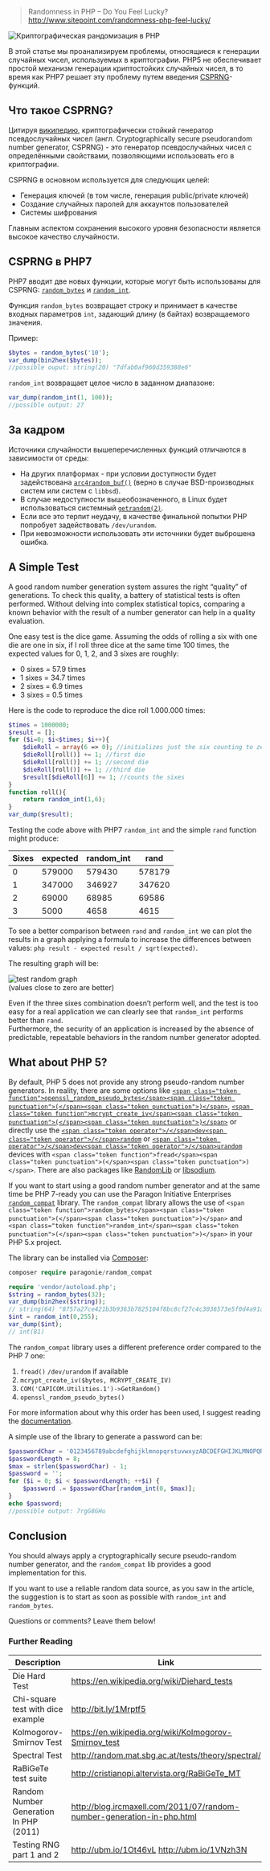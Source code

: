 >Randomness in PHP – Do You Feel Lucky?
http://www.sitepoint.com/randomness-php-feel-lucky/

![Криптографическая рандомизация в PHP](https://habrastorage.org/files/dd7/176/96c/dd717696cc1a4dc69497bb7d06734f94.jpg "Криптографическая рандомизация в PHP")

В этой статье мы проанализируем проблемы, относящиеся к генерации случайных чисел, используемых в криптографии. PHP5 не обеспечивает простой механизм генерации криптостойких случайных чисел, в то время как PHP7 решает эту проблему путем введения [CSPRNG](https://ru.wikipedia.org/wiki/Криптографически_стойкий_генератор_псевдослучайных_чисел)-функций.

## Что такое CSPRNG?

Цитируя [википедию](https://ru.wikipedia.org/wiki/Криптографически_стойкий_генератор_псевдослучайных_чисел), криптографически стойкий генератор псевдослучайных чисел (англ. Cryptographically secure pseudorandom number generator, CSPRNG) - это генератор псевдослучайных чисел с определёнными свойствами, позволяющими использовать его в криптографии.

CSPRNG в основном используется для следующих целей:

*	Генерация ключей (в том числе, генерация public/private ключей)
*	Создание случайных паролей для аккаунтов пользователей
*	Системы шифрования

Главным аспектом сохранения высокого уровня безопасности является высокое качество случайности.

## CSPRNG в PHP7

PHP7 вводит две новых функции, которые могут быть использованы для CSPRNG: [`random_bytes`](http://php.net/manual/en/function.random-bytes.php) и [`random_int`](http://php.net/manual/en/function.random-int.php).

Функция `random_bytes` возвращает строку и принимает в качестве входных параметров `int`, задающий длину (в байтах) возвращаемого значения.

Пример:

```php
$bytes = random_bytes('10');
var_dump(bin2hex($bytes));
//possible ouput: string(20) "7dfab0af960d359388e6"  
```

`random_int` возвращает целое число в заданном диапазоне:

```php
var_dump(random_int(1, 100));
//possible output: 27
```

## За кадром

Источники случайности вышеперечисленных функций отличаются в зависимости от среды:

*	На других платформах - при условии доступности будет задействована [`arc4random_buf()`](http://www.openbsd.org/cgi-bin/man.cgi/OpenBSD-current/man3/arc4random.3) (верно в случае BSD-производных систем или систем с `libbsd`).
*   В случае недоступности вышеобозначенного, в Linux будет использоваться системный [`getrandom(2)`](http://man7.org/linux/man-pages/man2/getrandom.2.html).
*	Если все это терпит неудачу, в качестве финальной попытки PHP попробует задействовать `/dev/urandom`.
*	При невозможности использовать эти источники будет выброшена ошибка.

## A Simple Test

A good random number generation system assures the right “quality” of generations. To check this quality, a battery of statistical tests is often performed. Without delving into complex statistical topics, comparing a known behavior with the result of a number generator can help in a quality evaluation.

One easy test is the dice game. Assuming the odds of rolling a six with one die are one in six, if I roll three dice at the same time 100 times, the expected values for 0, 1, 2, and 3 sixes are roughly:

*   0 sixes = 57.9 times
*   1 sixes = 34.7 times
*   2 sixes = 6.9 times
*   3 sixes = 0.5 times

Here is the code to reproduce the dice roll 1.000.000 times:
```php
$times = 1000000;
$result = [];
for ($i=0; $i<$times; $i++){
    $dieRoll = array(6 => 0); //initializes just the six counting to zero
    $dieRoll[roll()] += 1; //first die
    $dieRoll[roll()] += 1; //second die
    $dieRoll[roll()] += 1; //third die
    $result[$dieRoll[6]] += 1; //counts the sixes
}
function roll(){
    return random_int(1,6);
}
var_dump($result);
```

Testing the code above with PHP7 `random_int` and the simple `rand` function might produce:

| Sixes | expected | random_int | rand   |
|-------|----------|------------|--------|
| 0     | 579000   | 579430     | 578179 |
| 1     | 347000   | 346927     | 347620 |
| 2     | 69000    | 68985      | 69586  |
| 3     | 5000     | 4658       | 4615   |

To see a better comparison between `rand` and `random_int` we can plot the results in a graph applying a formula to increase the differences between values: `php result - expected result / sqrt(expected)`.

The resulting graph will be:

![test random graph](http://dab1nmslvvntp.cloudfront.net/wp-content/uploads/2015/10/1444736090random-graph.png "random test result")  
(values close to zero are better)

Even if the three sixes combination doesn’t perform well, and the test is too easy for a real application we can clearly see that `random_int` performs better than `rand`.  
Furthermore, the security of an application is increased by the absence of predictable, repeatable behaviors in the random number generator adopted.

## What about PHP 5?

By default, PHP 5 does not provide any strong pseudo-random number generators. In reality, there are some options like [`<span class="token function">openssl_random_pseudo_bytes</span><span class="token punctuation">(</span><span class="token punctuation">)</span>`](http://php.net/manual/en/function.openssl-random-pseudo-bytes.php), [`<span class="token function">mcrypt_create_iv</span><span class="token punctuation">(</span><span class="token punctuation">)</span>`](http://php.net/manual/en/function.mcrypt-create-iv.php) or directly use the [`<span class="token operator">/</span>dev<span class="token operator">/</span>random`](https://en.wikipedia.org/wiki//dev/random) or [`<span class="token operator">/</span>dev<span class="token operator">/</span>urandom`](https://en.wikipedia.org/wiki//dev/random) devices with `<span class="token function">fread</span><span class="token punctuation">(</span><span class="token punctuation">)</span>`. There are also packages like [RandomLib](https://github.com/ircmaxell/RandomLib) or [libsodium](https://pecl.php.net/package/libsodium).

If you want to start using a good random number generator and at the same time be PHP 7-ready you can use the Paragon Initiative Enterprises [`random_compat`](https://github.com/paragonie/random_compat) library. The `random_compat` library allows the use of `<span class="token function">random_bytes</span><span class="token punctuation">(</span><span class="token punctuation">)</span>` and `<span class="token function">random_int</span><span class="token punctuation">(</span><span class="token punctuation">)</span>` in your PHP 5.x project.

The library can be installed via [Composer](https://getcomposer.org/):

```php
composer require paragonie/random_compat

require 'vendor/autoload.php';
$string = random_bytes(32);
var_dump(bin2hex($string));
// string(64) "8757a27ce421b3b9363b7825104f8bc8cf27c4c3036573e5f0d4a91ad2aaec6f"
$int = random_int(0,255);
var_dump($int);
// int(81)
```

The `random_compat` library uses a different preference order compared to the PHP 7 one:

1.  `fread()` `/dev/urandom` if available
2.  `mcrypt_create_iv($bytes, MCRYPT_CREATE_IV)`
3.  `COM('CAPICOM.Utilities.1')->GetRandom()`
4.  `openssl_random_pseudo_bytes()`

For more information about why this order has been used, I suggest reading the [documentation](https://github.com/paragonie/random_compat/blob/master/ERRATA.md).

A simple use of the library to generate a password can be:

```php
$passwordChar = '0123456789abcdefghijklmnopqrstuvwxyzABCDEFGHIJKLMNOPQRSTUVWXYZ';
$passwordLength = 8;
$max = strlen($passwordChar) - 1;
$password = '';
for ($i = 0; $i < $passwordLength; ++$i) {
    $password .= $passwordChar[random_int(0, $max)];
}
echo $password;
//possible output: 7rgG8GHu
```

## Conclusion

You should always apply a cryptographically secure pseudo-random number generator, and the `random_compat` lib provides a good implementation for this.

If you want to use a reliable random data source, as you saw in the article, the suggestion is to start as soon as possible with `random_int` and `random_bytes`.

Questions or comments? Leave them below!

### Further Reading

| Description                            | Link                                                                   |
|----------------------------------------|------------------------------------------------------------------------|
| Die Hard Test                          | https://en.wikipedia.org/wiki/Diehard_tests                            |
| Chi-square test with dice example      | http://bit.ly/1Mrptf5                                                  |
| Kolmogorov-Smirnov Test                | https://en.wikipedia.org/wiki/Kolmogorov-Smirnov_test                  |
| Spectral Test                          | http://random.mat.sbg.ac.at/tests/theory/spectral/                     |
| RaBiGeTe test suite                    | http://cristianopi.altervista.org/RaBiGeTe_MT                          |
| Random Number Generation In PHP (2011) | http://blog.ircmaxell.com/2011/07/random-number-generation-in-php.html |
| Testing RNG part 1 and 2               | http://ubm.io/1Ot46vL http://ubm.io/1VNzh3N                            |

